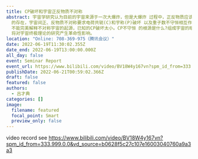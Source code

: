 ```yaml
---
title: CP破坏和宇宙正反物质不对称
abstract: 宇宙学研究认为目前的宇宙来源于一次大爆炸，但是大爆炸 过程中，正反物质应该成对产生。而天文观测中没有发现反物质
  的存在，宇宙间正、反物质不对称要求电荷共轭(C)和宇称(P)破坏 以及重子数不守恒相互作用的存在。粒子物理的最小标准模型并
  不能完美解释不对称宇宙的起源，已知的CP破坏太小。CP不守恒 的根源是什么?组成宇宙的暗物质是什么?这些未解问题的研究
  将对宇宙终极理论的研究产生革命性影响。
location: "Online: 708-369-975（腾讯会议）"
date: 2022-06-19T11:30:02.355Z
date_end: 2022-06-19T13:00:00.000Z
all_day: false
event: Seminar Report
event_url: https://www.bilibili.com/video/BV18W4y167vn?spm_id_from=333.999.0.0&vd_source=b0628f5c27c107e16003040760a9a3a3
publishDate: 2022-06-21T00:59:02.366Z
draft: false
featured: false
authors:
  - 吕才典
categories: []
image:
  filename: featured
  focal_point: Smart
  preview_only: false
---
```

video record see <https://www.bilibili.com/video/BV18W4y167vn?spm_id_from=333.999.0.0&vd_source=b0628f5c27c107e16003040760a9a3a3>
